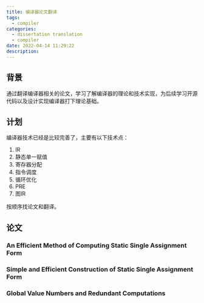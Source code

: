 ```yaml
---
title: 编译器论文翻译
tags:
  - compiler
categories:
  - dissertation translation
  - compiler
date: 2022-04-14 11:29:22
description:
---
```


## 背景

通过翻译编译器相关的论文，学习了解编译器的理论和技术实现，为后续学习开源代码以及设计实现编译器打下理论基础。

 <!-- more -->

## 计划

编译器技术已经是比较完善了，主要有以下技术点：

1. IR
2. 静态单一赋值
3. 寄存器分配
4. 指令调度
5. 循环优化
6. PRE
7. 图IR

按顺序找论文和翻译。

## 论文

### An Efficient Method of Computing Static Single Assignment Form

### Simple and Efficient Construction of Static Single Assignment Form

### Global Value Numbers and Redundant Computations

